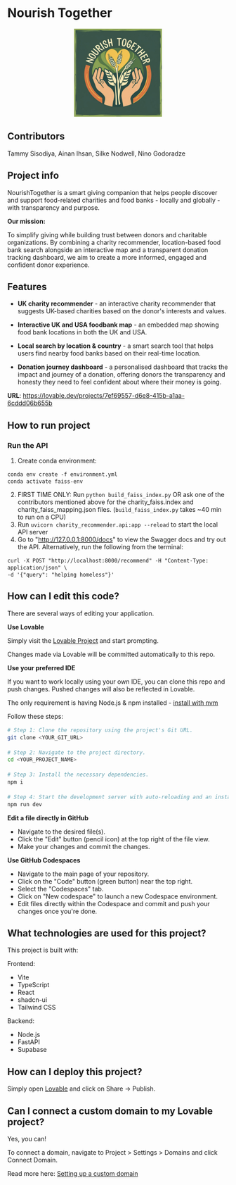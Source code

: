 # Nourish Together

<p align="center">
  <img src="./src/assets/logo.png" alt="Logo" width="200"/>
</p>

## Contributors
Tammy Sisodiya, Ainan Ihsan, Silke Nodwell, Nino Godoradze 

## Project info
NourishTogether is a smart giving companion that helps people discover and support food-related charities and food banks - locally and globally - with transparency and purpose.

**Our mission:**

To simplify giving while building trust between donors and charitable organizations. By combining a charity recommender, location-based food bank search alongside an interactive map and a transparent donation tracking dashboard, we aim to create a more informed, engaged and confident donor experience.

## Features

- **UK charity recommender** - an interactive charity recommender that suggests UK-based charities based on the donor's interests and values.

- **Interactive UK and USA foodbank map** - an embedded map showing food bank locations in both the UK and USA.

- **Local search by location & country** - a smart search tool that helps users find nearby food banks based on their real-time location.

- **Donation journey dashboard** - a personalised dashboard that tracks the impact and journey of a donation, offering donors the transparency and honesty they need to feel confident about where their money is going.

**URL**: https://lovable.dev/projects/7ef69557-d6e8-415b-a1aa-6cddd06b655b

## How to run project
### Run the API
1. Create conda environment: 
```
conda env create -f environment.yml
conda activate faiss-env
```
2. FIRST TIME ONLY: Run `python build_faiss_index.py` OR ask one of the contributors mentioned above for the charity_faiss.index and charity_faiss_mapping.json files. (`build_faiss_index.py` takes ~40 min to run on a CPU)
3. Run `uvicorn charity_recommender.api:app --reload` to start the local API server
4. Go to "http://127.0.0.1:8000/docs" to view the Swagger docs and try out the API. Alternatively, run the following from the terminal:
```
curl -X POST "http://localhost:8000/recommend" -H "Content-Type: application/json" \
-d '{"query": "helping homeless"}'
```

## How can I edit this code?

There are several ways of editing your application.

**Use Lovable**

Simply visit the [Lovable Project](https://lovable.dev/projects/7ef69557-d6e8-415b-a1aa-6cddd06b655b) and start prompting.

Changes made via Lovable will be committed automatically to this repo.

**Use your preferred IDE**

If you want to work locally using your own IDE, you can clone this repo and push changes. Pushed changes will also be reflected in Lovable.

The only requirement is having Node.js & npm installed - [install with nvm](https://github.com/nvm-sh/nvm#installing-and-updating)

Follow these steps:

```sh
# Step 1: Clone the repository using the project's Git URL.
git clone <YOUR_GIT_URL>

# Step 2: Navigate to the project directory.
cd <YOUR_PROJECT_NAME>

# Step 3: Install the necessary dependencies.
npm i

# Step 4: Start the development server with auto-reloading and an instant preview.
npm run dev
```

**Edit a file directly in GitHub**

- Navigate to the desired file(s).
- Click the "Edit" button (pencil icon) at the top right of the file view.
- Make your changes and commit the changes.

**Use GitHub Codespaces**

- Navigate to the main page of your repository.
- Click on the "Code" button (green button) near the top right.
- Select the "Codespaces" tab.
- Click on "New codespace" to launch a new Codespace environment.
- Edit files directly within the Codespace and commit and push your changes once you're done.

## What technologies are used for this project?

This project is built with:

Frontend: 
- Vite
- TypeScript
- React
- shadcn-ui
- Tailwind CSS

Backend:
- Node.js
- FastAPI
- Supabase

## How can I deploy this project?

Simply open [Lovable](https://lovable.dev/projects/7ef69557-d6e8-415b-a1aa-6cddd06b655b) and click on Share -> Publish.

## Can I connect a custom domain to my Lovable project?

Yes, you can!

To connect a domain, navigate to Project > Settings > Domains and click Connect Domain.

Read more here: [Setting up a custom domain](https://docs.lovable.dev/features/custom-domain#custom-domain)
